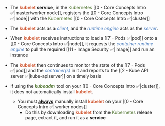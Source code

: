 - The <b><span style="color:#d46644">kubelet</span></b> **service**, in the <span style="color:#5c7e3e">Kubernetes</span> [[0 - Core Concepts Intro ✅|master/worker node]], registers the [[0 - Core Concepts Intro ✅|node]] with the <span style="color:#5c7e3e">Kubernetes</span> [[0 - Core Concepts Intro ✅|cluster]]

- The <b><span style="color:#d46644">kubelet</span></b> acts as a <i><span style="color:#477bbe">client</span></i>, and the <i><span style="color:#477bbe">runtime engine</span></i> acts as the <i><span style="color:#477bbe">server</span></i>.

- When <b><span style="color:#d46644">kubelet</span></b> receives instructions to load a [[7 - Pods ✅|pod]] onto a [[0 - Core Concepts Intro ✅|node]], it requests the <i><span style="color:#477bbe">container runtime engine</span></i> to pull the required [[11 - Image Security ✅|image]] and run an instance

- The <b><span style="color:#d46644">kubelet</span></b> then continues to monitor the state of the [[7 - Pods ✅|pod]] and the <i><span style="color:#477bbe">container(s)</span></i> in it and reports to the [[2 - Kube API server ✅|kube-apiserver]] on a timely basis

- If using the <b><i><span style="color:#5c7e3e">kubeadm</span></i></b> tool on your [[0 - Core Concepts Intro ✅|cluster]], it does not automatically install <b><span style="color:#d46644">kubelet</span></b>.
	- You must <u><b>always</b></u> manually install <b><span style="color:#d46644">kubelet</span></b> on your [[0 - Core Concepts Intro ✅|worker nodes]]
		- Do this by downloading <b><span style="color:#d46644">kubelet</span></b> from the <span style="color:#5c7e3e">Kubernetes</span> release page, extract it, and run it as a **service**